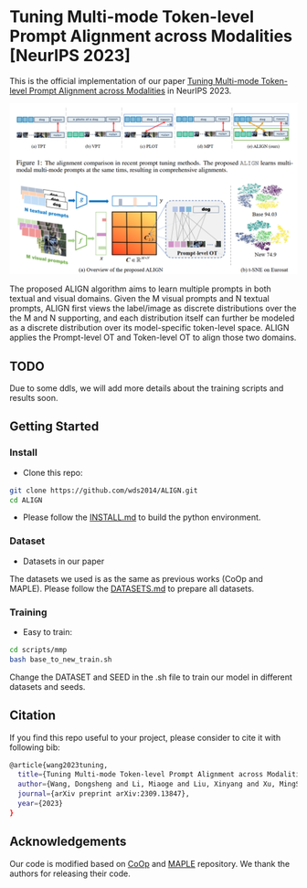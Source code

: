 # Tuning Multi-mode Token-level Prompt Alignment across Modalities [NeurIPS 2023]

This is the official implementation of our paper [Tuning Multi-mode Token-level Prompt Alignment across Modalities](https://arxiv.org/abs/2309.13847) in NeurIPS 2023.

![avatar](images/ALIGN.png)

The proposed ALIGN algorithm aims to learn multiple prompts in both textual and visual domains. Given the M visual prompts and N textual prompts, ALIGN first views the label/image as discrete distributions over the 
the M and N supporting, and each distribution itself can further be modeled as a discrete distribution over its model-specific token-level space. ALIGN applies the Prompt-level OT and Token-level OT to align those two
domains.

## TODO
Due to some ddls, we will add more details about the training scripts and results soon.

## Getting Started
### Install
- Clone this repo:
```bash
git clone https://github.com/wds2014/ALIGN.git
cd ALIGN
```
-  Please follow the [INSTALL.md](https://github.com/muzairkhattak/multimodal-prompt-learning/tree/main/docs/INSTALL.md) to build the python environment. 

### Dataset
- Datasets in our paper

The datasets we used is as the same as previous works (CoOp and MAPLE). Please follow the [DATASETS.md](https://github.com/muzairkhattak/multimodal-prompt-learning/tree/main/docs/DATASETS.md) to prepare all datasets.

### Training
- Easy to train:
```bash
cd scripts/mmp
bash base_to_new_train.sh
```
Change the DATASET and SEED in the .sh file to train our model in different datasets and seeds.

## Citation
If you find this repo useful to your project, please consider to cite it with following bib:

```bash
@article{wang2023tuning,
  title={Tuning Multi-mode Token-level Prompt Alignment across Modalities},
  author={Wang, Dongsheng and Li, Miaoge and Liu, Xinyang and Xu, MingSheng and Chen, Bo and Zhang, Hanwang},
  journal={arXiv preprint arXiv:2309.13847},
  year={2023}
}
```

## Acknowledgements
Our code is modified based on [CoOp](https://github.com/KaiyangZhou/CoOp) and [MAPLE](https://github.com/muzairkhattak/multimodal-prompt-learning/tree/main) repository. 
We thank the authors for releasing their code. 